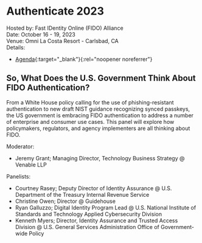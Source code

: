 # Authenticate 2023
Hosted by: Fast IDentity Online (FIDO) Alliance<br>
Date: October 16 - 19, 2023<br>
Venue: Omni La Costa Resort - Carlsbad, CA<br>
Details: 
- [Agenda](https://authenticatecon.com/event/authenticate-2023/){:target="_blank"}{:rel="noopener noreferrer"} 

## So, What Does the U.S. Government Think About FIDO Authentication?
From a White House policy calling for the use of phishing-resistant authentication to new draft NIST guidance recognizing synced passkeys, the US government is embracing FIDO authentication to address a number of enterprise and consumer use cases. This panel will explore how policymakers, regulators, and agency implementers are all thinking about FIDO.

Moderator: 
- Jeremy Grant; Managing Director, Technology Business Strategy @ Venable LLP

Panelists:
- Courtney Rasey; Deputy Director of Identity Assurance @ U.S. Department of the Treasury Internal Revenue Service
- Christine Owen; Director @ Guidehouse
- Ryan Galluzzo; Digital Identity Program Lead @ U.S. National Institute of Standards and Technology Applied Cybersecurity Division
- Kenneth Myers; Director, Identity Assurance and Trusted Access Division @ U.S. General Services Administration Office of Government-wide Policy
